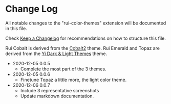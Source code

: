 # Change Log

All notable changes to the "rui-color-themes" extension will be documented in this file.

Check [Keep a Changelog](http://keepachangelog.com/) for recommendations on how to structure this file.

Rui Cobalt is derived from the [Cobalt2](https://github.com/wesbos/cobalt2-vscode) theme.
Rui Emerald and Topaz are derived from the [Yi Dark & Light Themes](https://github.com/wangweixuan/yithemes) theme.


- 2020-12-05 0.0.5
  - Complete the most part of the 3 themes.
- 2020-12-05 0.0.6
  - Finetune Topaz a little more, the light color theme.
- 2020-12-06 0.0.7
  - Include 3 representative screenshots
  - Update markdown documentation.




